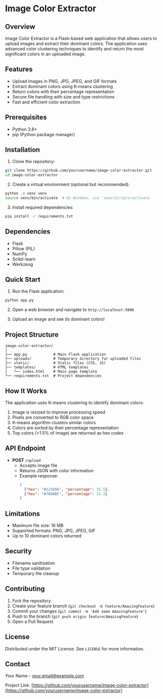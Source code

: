 # Image Color Extractor

## Overview

Image Color Extractor is a Flask-based web application that allows users to upload images and extract their dominant colors. The application uses advanced color clustering techniques to identify and return the most significant colors in an uploaded image.

## Features

-  Upload images in PNG, JPG, JPEG, and GIF formats
-  Extract dominant colors using K-means clustering
-  Return colors with their percentage representation
-  Secure file handling with size and type restrictions
-  Fast and efficient color extraction

## Prerequisites

- Python 3.8+
- pip (Python package manager)

## Installation

1. Clone the repository:
```bash
git clone https://github.com/yourusername/image-color-extractor.git
cd image-color-extractor
```

2. Create a virtual environment (optional but recommended):
```bash
python -m venv venv
source venv/bin/activate  # On Windows, use `venv\Scripts\activate`
```

3. Install required dependencies:
```bash
pip install -r requirements.txt
```

## Dependencies

- Flask
- Pillow (PIL)
- NumPy
- Scikit-learn
- Werkzeug

## Quick Start

1. Run the Flask application:
```bash
python app.py
```

2. Open a web browser and navigate to `http://localhost:5000`

3. Upload an image and see its dominant colors!

## Project Structure

```
image-color-extractor/
│
├── app.py            # Main Flask application
├── uploads/          # Temporary directory for uploaded files
├── static/           # Static files (CSS, JS)
├── templates/        # HTML templates
│   └── index.html    # Main page template
└── requirements.txt  # Project dependencies
```

## How It Works

The application uses K-means clustering to identify dominant colors:
1. Image is resized to improve processing speed
2. Pixels are converted to RGB color space
3. K-means algorithm clusters similar colors
4. Colors are sorted by their percentage representation
5. Top colors (>1.5% of image) are returned as hex codes

## API Endpoint

- **POST** `/upload`
  - Accepts image file
  - Returns JSON with color information
  - Example response:
    ```json
    [
      {"hex": "#123456", "percentage": 35.5},
      {"hex": "#789ABC", "percentage": 22.3}
    ]
    ```

## Limitations

- Maximum file size: 16 MB
- Supported formats: PNG, JPG, JPEG, GIF
- Up to 10 dominant colors returned

## Security

- Filename sanitization
- File type validation
- Temporary file cleanup

## Contributing

1. Fork the repository
2. Create your feature branch (`git checkout -b feature/AmazingFeature`)
3. Commit your changes (`git commit -m 'Add some AmazingFeature'`)
4. Push to the branch (`git push origin feature/AmazingFeature`)
5. Open a Pull Request

## License

Distributed under the MIT License. See `LICENSE` for more information.

## Contact

Your Name - your.email@example.com

Project Link: [https://github.com/yourusername/image-color-extractor](https://github.com/yourusername/image-color-extractor)